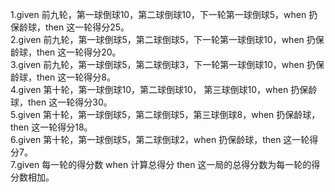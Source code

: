 1.given 前九轮，第一球倒球10，第二球倒球10，下一轮第一球倒球5，when 扔保龄球，then 这一轮得分25。  
2.given 前九轮，第一球倒球5，第二球倒球5，下一轮第一球倒球10，when 扔保龄球，then 这一轮得分20。  
3.given 前九轮，第一球倒球5，第二球倒球3，下一轮第一球倒球10，when 扔保龄球，then 这一轮得分8。  
4.given 第十轮，第一球倒球10，第二球倒球10， 第三球倒球10，when 扔保龄球，then 这一轮得分30。  
5.given 第十轮，第一球倒球5，第二球倒球5，第三球倒球8，when 扔保龄球，then 这一轮得分18。  
6.given 第十轮，第一球倒球5，第二球倒球2，when 扔保龄球，then 这一轮得分7。  
7.given 每一轮的得分数 when 计算总得分  then 这一局的总得分数为每一轮的得分数相加。
